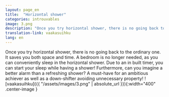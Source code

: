 ```yaml
---
layout: page_en
title:  "Horizontal shower"
categories: introuvables
image: 3.png
description: "Once you try horizontal shower, there is no going back to the ordinary one. It saves you both space and time. A bedroom is no longer needed, as you can conveniently sleep in the horizontal shower. Due to an in built timer, you can start your sleep while having a shower! Furthermore, can you imagine a better alarm than a refreshing shower? A must-have for an ambitious achiever as well as a down-shifter avoiding unnecessary property!"
translation-link: vaakasuihku
lang: en
---
```

Once you try horizontal shower, there is no going back to the ordinary one. It saves you both space and time. A bedroom is no longer needed, as you can conveniently sleep in the horizontal shower. Due to an in built timer, you can start your sleep while having a shower! Furthermore, can you imagine a better alarm than a refreshing shower? A must-have for an ambitious achiever as well as a down-shifter avoiding unnecessary property!
![vaakasuihku]({{ "/assets/images/3.png" | absolute_url }}){:width="400" .center-image }
